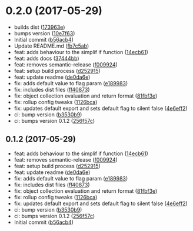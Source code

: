 <a name="0.2.0"></a>
# 0.2.0 (2017-05-29)

* builds dist ([173963e](https://github.com/sorodrigo/simplif/commit/173963e))
* bumps version ([10e7f63](https://github.com/sorodrigo/simplif/commit/10e7f63))
* Initial commit ([b56acb4](https://github.com/sorodrigo/simplif/commit/b56acb4))
* Update README.md ([fb7c5ab](https://github.com/sorodrigo/simplif/commit/fb7c5ab))
* feat: adds behaviour to the simplif if function ([14ecb61](https://github.com/sorodrigo/simplif/commit/14ecb61))
* feat: adds docs ([37444bb](https://github.com/sorodrigo/simplif/commit/37444bb))
* feat: removes semantic-release ([f009924](https://github.com/sorodrigo/simplif/commit/f009924))
* feat: setup build process ([d252915](https://github.com/sorodrigo/simplif/commit/d252915))
* feat: update readme ([de0da6e](https://github.com/sorodrigo/simplif/commit/de0da6e))
* fix: adds default value to flag param ([e189983](https://github.com/sorodrigo/simplif/commit/e189983))
* fix: includes dist files ([ff40873](https://github.com/sorodrigo/simplif/commit/ff40873))
* fix: object collection evaluation and return format ([81fbf3e](https://github.com/sorodrigo/simplif/commit/81fbf3e))
* fix: rollup config tweaks ([1126bca](https://github.com/sorodrigo/simplif/commit/1126bca))
* fix: updates default export and sets default flag to silent false ([4e6eff2](https://github.com/sorodrigo/simplif/commit/4e6eff2))
* ci: bump version ([b3530b9](https://github.com/sorodrigo/simplif/commit/b3530b9))
* ci: bumps version 0.1.2 ([256f57c](https://github.com/sorodrigo/simplif/commit/256f57c))



<a name="0.1.2"></a>
## 0.1.2 (2017-05-29)

* feat: adds behaviour to the simplif if function ([14ecb61](https://github.com/sorodrigo/simplif/commit/14ecb61))
* feat: removes semantic-release ([f009924](https://github.com/sorodrigo/simplif/commit/f009924))
* feat: setup build process ([d252915](https://github.com/sorodrigo/simplif/commit/d252915))
* feat: update readme ([de0da6e](https://github.com/sorodrigo/simplif/commit/de0da6e))
* fix: adds default value to flag param ([e189983](https://github.com/sorodrigo/simplif/commit/e189983))
* fix: includes dist files ([ff40873](https://github.com/sorodrigo/simplif/commit/ff40873))
* fix: object collection evaluation and return format ([81fbf3e](https://github.com/sorodrigo/simplif/commit/81fbf3e))
* fix: rollup config tweaks ([1126bca](https://github.com/sorodrigo/simplif/commit/1126bca))
* fix: updates default export and sets default flag to silent false ([4e6eff2](https://github.com/sorodrigo/simplif/commit/4e6eff2))
* ci: bump version ([b3530b9](https://github.com/sorodrigo/simplif/commit/b3530b9))
* ci: bumps version 0.1.2 ([256f57c](https://github.com/sorodrigo/simplif/commit/256f57c))
* Initial commit ([b56acb4](https://github.com/sorodrigo/simplif/commit/b56acb4))




